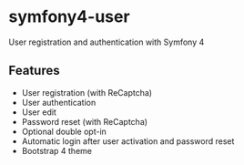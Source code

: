 # symfony4-user
User registration and authentication with Symfony 4

## Features

* User registration (with ReCaptcha)
* User authentication
* User edit
* Password reset (with ReCaptcha)
* Optional double opt-in
* Automatic login after user activation and password reset
* Bootstrap 4 theme
